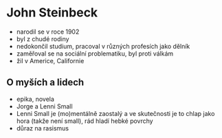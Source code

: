 # John Steinbeck

- narodil se v roce 1902
- byl z chudé rodiny
- nedokončil studium, pracoval v různých profesích jako dělník
- zaměřoval se na sociální problematiku, byl proti válkám
- žil v Americe, Californie

## O myších a lidech

- epika, novela
- Jorge a Lenni Small
- Lenni Small je (mo)mentálně zaostalý a ve skutečnosti je to chlap jako hora (takže není small), rád hladí hebké povrchy
- důraz na rasismus
